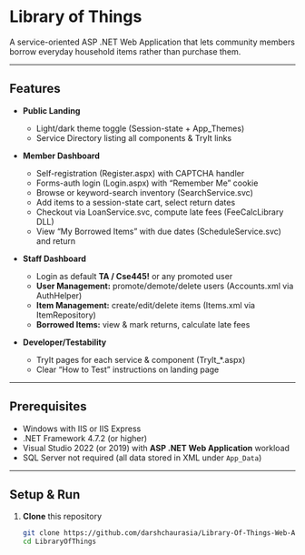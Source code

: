 # Library of Things

A service-oriented ASP .NET Web Application that lets community members borrow everyday household items rather than purchase them.

---

## Features

- **Public Landing**  
  - Light/dark theme toggle (Session-state + App_Themes)  
  - Service Directory listing all components & TryIt links  

- **Member Dashboard**  
  - Self-registration (Register.aspx) with CAPTCHA handler  
  - Forms-auth login (Login.aspx) with “Remember Me” cookie  
  - Browse or keyword-search inventory (SearchService.svc)  
  - Add items to a session-state cart, select return dates  
  - Checkout via LoanService.svc, compute late fees (FeeCalcLibrary DLL)  
  - View “My Borrowed Items” with due dates (ScheduleService.svc) and return  

- **Staff Dashboard**  
  - Login as default **TA / Cse445!** or any promoted user  
  - **User Management:** promote/demote/delete users (Accounts.xml via AuthHelper)  
  - **Item Management:** create/edit/delete items (Items.xml via ItemRepository)  
  - **Borrowed Items:** view & mark returns, calculate late fees  

- **Developer/Testability**  
  - TryIt pages for each service & component (TryIt_*.aspx)  
  - Clear “How to Test” instructions on landing page  

---

## Prerequisites

- Windows with IIS or IIS Express  
- .NET Framework 4.7.2 (or higher)  
- Visual Studio 2022 (or 2019) with **ASP .NET Web Application** workload  
- SQL Server not required (all data stored in XML under `App_Data`)  

---

## Setup & Run

1. **Clone** this repository  
   ```bash
   git clone https://github.com/darshchaurasia/Library-Of-Things-Web-App
   cd LibraryOfThings


